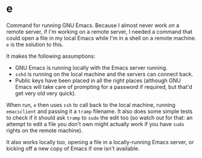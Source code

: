 # e

Command for running GNU Emacs. Because I almost never work *on* a remote
server, if I'm working on a remote server, I needed a command that could
open a file in my local Emacs while I'm in a shell on a remote machine. `e`
is the solution to this.

It makes the following assumptions:

- GNU Emacs is running locally with the Emacs server running.
- `sshd` is running on the local machine and the servers can connect back.
- Public keys have been placed in all the right places (although GNU Emacs
  will take care of prompting for a password if required, but that'd get
  very old very quick).

When run, `e` then uses `ssh` to call back to the local machine, running
`emacsclient` and passing it a `tramp` filename. It also does some simple
tests to check if it should ask `tramp` to `sudo` the edit too (so watch out
for that: an attempt to edit a file you don't own might actually work if you
have `sudo` rights on the remote machine).

It also works locally too, opening a file in a locally-running Emacs server,
or kicking off a new copy of Emacs if one isn't available.

[//]: # (README.md ends here)
